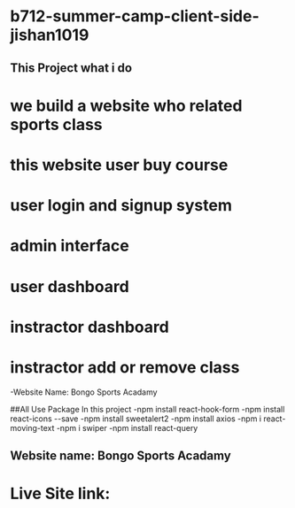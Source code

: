 # b712-summer-camp-client-side-jishan1019

## This Project what i do

# we build a website who related sports class

# this website user buy course

# user login and signup system

# admin interface

# user dashboard

# instractor dashboard

# instractor add or remove class

-Website Name: Bongo Sports Acadamy

##All Use Package In this project
-npm install react-hook-form
-npm install react-icons --save
-npm install sweetalert2
-npm install axios
-npm i react-moving-text
-npm i swiper
-npm install react-query

## Website name: Bongo Sports Acadamy

# Live Site link:
